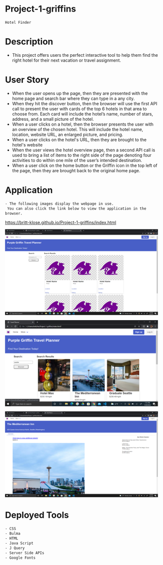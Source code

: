 # Project-1-griffins
    Hotel Finder

# Description
- This project offers users the perfect interactive tool to help them find the right hotel for their next vacation or travel assignment. 

# User Story
- When the user opens up the page, then they are presented with the home page and search bar where they can type in a any city.
- When they hit the discover button, then the browser will use the first API call to present the user with cards of the top 6 hotels in that area to choose from. Each card will include the hotel’s name, number of stars, address, and a small picture of the hotel. 
- When a user clicks on a hotel, then the browser presents the user with an overview of the chosen hotel. This will include the hotel name, location, website URL, an enlarged picture, and pricing.
- When a user clicks on the hotel's URL, then they are brought to the hotel's website
- When the user views the hotel overview page, then a second API call is used to bring a list of items to the right side of the page denoting four activities to do within one mile of the user’s intended destination. 
- When a user click on the home button or the Griffin icon in the top left of the page, then they are brought back to the original home page. 



# Application
    - The following images display the webpage in use.
     You can also click the link below to view the application in the browser. 

https://britt-klose.github.io/Project-1-griffins/index.html 

![Alt text](./Images/homepage.png)
 
![alt text](./Images/Searching.png)

![alt text](/Images/Overview.png)


# Deployed Tools
    - CSS
    - Bulma
    - HTML
    - Java Script
    - J Query
    - Server Side APIs
    - Google Fonts


